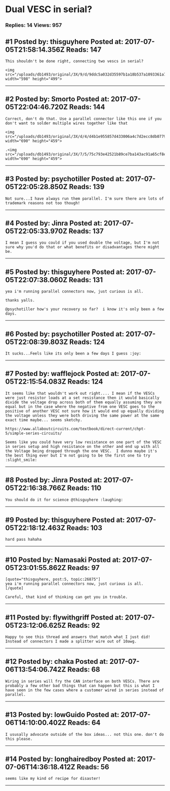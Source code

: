 # Dual VESC in serial?

### Replies: 14 Views: 957

## \#1 Posted by: thisguyhere Posted at: 2017-07-05T21:58:14.356Z Reads: 147

```
This shouldn't be done right, connecting two vescs in serial?

<img src="/uploads/db1493/original/3X/9/d/9ddc5a032d35597b1a18b537a1093361a745754e.jpg" width="598" height="499">
```

---
## \#2 Posted by: Smorto Posted at: 2017-07-05T22:04:46.720Z Reads: 144

```
Correct, don't do that. Use a parallel connector like this one if you don't want to solder multiple wires together like that

<img src="/uploads/db1493/original/3X/d/4/d4b1e955857d433006a4c7d2ecc8db0779cf2059.jpg" width="690" height="459">

.<img src="/uploads/db1493/original/3X/7/5/75c793e42521b89ce7ba143ac91a65cf8ee94161.jpg" width="690" height="459">
```

---
## \#3 Posted by: psychotiller Posted at: 2017-07-05T22:05:28.850Z Reads: 139

```
Not sure...I have always run them parallel. I'm sure there are lots of trademark reasons not too though!
```

---
## \#4 Posted by: Jinra Posted at: 2017-07-05T22:05:33.970Z Reads: 137

```
I mean I guess you could if you used double the voltage, but I'm not sure why you'd do that or what benefits or disadvantages there might be.
```

---
## \#5 Posted by: thisguyhere Posted at: 2017-07-05T22:07:38.060Z Reads: 131

```
yea i'm running parallel connectors now, just curious is all.

thanks yalls.

@psychotiller how's your recovery so far?  i know it's only been a few days.
```

---
## \#6 Posted by: psychotiller Posted at: 2017-07-05T22:08:39.803Z Reads: 124

```
It sucks...Feels like its only been a few days I guess :joy:
```

---
## \#7 Posted by: wafflejock Posted at: 2017-07-05T22:15:54.083Z Reads: 124

```
It seems like that wouldn't work out right.... I mean if the VESCs were just resistor loads at a set resistance then it would basically divide the voltage drop across both of them equally assuming they are equal but in the case where the negative from one VESC goes to the positive of another VESC not sure how it would end up equally dividing the voltage unless they were both driving the same power at the same exact time maybe... seems sketchy.

https://www.allaboutcircuits.com/textbook/direct-current/chpt-5/simple-series-circuits/

Seems like you could have very low resistance on one part of the VESC in series setup and high resistance on the other and end up with all the Voltage being dropped through the one VESC.  I dunno maybe it's the best thing ever but I'm not going to be the first one to try :slight_smile:
```

---
## \#8 Posted by: Jinra Posted at: 2017-07-05T22:16:38.766Z Reads: 110

```
You should do it for science @thisguyhere :laughing:
```

---
## \#9 Posted by: thisguyhere Posted at: 2017-07-05T22:18:12.463Z Reads: 103

```
hard pass hahaha
```

---
## \#10 Posted by: Namasaki Posted at: 2017-07-05T23:01:55.862Z Reads: 97

```
[quote="thisguyhere, post:5, topic:26875"]
yea i'm running parallel connectors now, just curious is all.
[/quote]

Careful, that kind of thinking can get you in trouble.
```

---
## \#11 Posted by: flywithgriff Posted at: 2017-07-05T23:12:06.625Z Reads: 92

```
Happy to see this thread and answers that match what I just did! Instead of connectors I made a splitter wire out of 10awg.
```

---
## \#12 Posted by: chaka Posted at: 2017-07-06T13:54:06.742Z Reads: 68

```
Wiring in series will fry the CAN interface on both VESCs. There are probably a few other bad things that can happen but this is what I have seen in the few cases where a customer wired in series instead of parallel.
```

---
## \#13 Posted by: lowGuido Posted at: 2017-07-06T14:10:00.402Z Reads: 64

```
I ususally advocate outside of the box ideas... not this one. don't do this please.
```

---
## \#14 Posted by: longhairedboy Posted at: 2017-07-06T14:36:18.412Z Reads: 56

```
seems like my kind of recipe for disaster!
```

---
